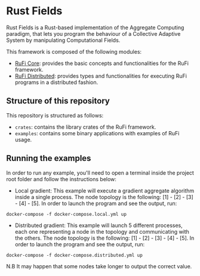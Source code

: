 # Rust Fields
Rust Fields is a Rust-based implementation of the Aggregate Computing paradigm, that lets you program the behaviour
of a Collective Adaptive System by manipulating Computational Fields.

This framework is composed of the following modules:
- [RuFi Core](crates/rf-core/README.md): provides the basic concepts and functionalities for the RuFi framework.
- [RuFi Distributed](crates/rf-distributed/README.md): provides types and functionalities for executing RuFi programs in a distributed fashion.

## Structure of this repository
This repository is structured as follows:
- `crates`: contains the library crates of the RuFi framework.
- `examples`: contains some binary applications with examples of RuFi usage.

## Running the examples
In order to run any example, you'll need to open a terminal inside the project root folder and follow the instructions below:

- Local gradient:
  This example will execute a gradient aggregate algorithm inside a single process.
  The node topology is the following: [1] - [2] - [3] - [4] - [5].
  In order to launch the program and see the output, run:
````shell
docker-compose -f docker-compose.local.yml up
````
- Distributed gradient:
  This example will launch 5 different processes, each one representing a node in the topology and communicating with the others.
  The node topology is the following: [1] - [2] - [3] - [4] - [5].
  In order to launch the program and see the output, run:
````shell
docker-compose -f docker-compose.distributed.yml up
````
N.B It may happen that some nodes take longer to output the correct value.